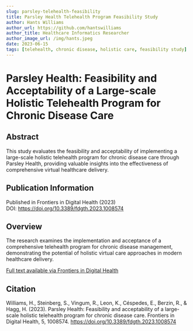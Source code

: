 ```yaml
---
slug: parsley-telehealth-feasibility
title: Parsley Health Telehealth Program Feasibility Study
author: Hants Williams
author_url: https://github.com/hantswilliams
author_title: Healthcare Informatics Researcher
author_image_url: /img/hants.jpeg
date: 2023-06-15
tags: [telehealth, chronic disease, holistic care, feasibility study]
---
```


# Parsley Health: Feasibility and Acceptability of a Large-scale Holistic Telehealth Program for Chronic Disease Care

## Abstract

This study evaluates the feasibility and acceptability of implementing a large-scale holistic telehealth program for chronic disease care through Parsley Health, providing valuable insights into the effectiveness of comprehensive virtual healthcare delivery.

<!--truncate-->

## Publication Information

Published in Frontiers in Digital Health (2023)  
DOI: https://doi.org/10.3389/fdgth.2023.1008574

## Overview

The research examines the implementation and acceptance of a comprehensive telehealth program for chronic disease management, demonstrating the potential of holistic virtual care approaches in modern healthcare delivery.

[Full text available via Frontiers in Digital Health](https://doi.org/10.3389/fdgth.2023.1008574)

## Citation

Williams, H., Steinberg, S., Vingum, R., Leon, K., Céspedes, E., Berzin, R., & Hagg, H. (2023). Parsley Health: Feasibility and acceptability of a large-scale holistic telehealth program for chronic disease care. Frontiers in Digital Health, 5, 1008574. https://doi.org/10.3389/fdgth.2023.1008574
